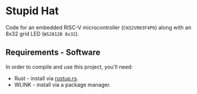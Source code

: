 # Stupid Hat

Code for an embedded RISC-V microcontroller (`CH32V003F4P6`) along with an 8x32 grid LED (`WS2812B 8x32`).

## Requirements - Software

In order to compile and use this project, you'll need:

- Rust - install via [rustup.rs](https:://rustup.rs/).
- WLINK - install via a package manager.

